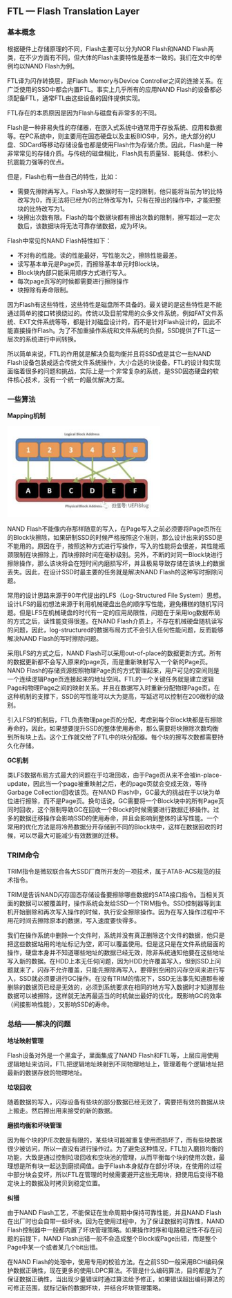 ## FTL — Flash Translation Layer

### 基本概念

根据硬件上存储原理的不同，Flash主要可以分为NOR Flash和NAND Flash两类，在不少方面有不同，但大体的Flash主要特性是基本一致的。我们在文中的举例均以NAND Flash为例。

FTL译为闪存转换层，是Flash Memory与Device Controller之间的连接关系。在广泛使用的SSD中都会内置FTL。事实上几乎所有的应用NAND Flash的设备都必须配备FTL，通常FTL由这些设备的固件提供实现。

FTL存在的本质原因是因为Flash与磁盘有非常多的不同。

Flash是一种非易失性的存储器，在嵌入式系统中通常用于存放系统、应用和数据等。在PC系统中，则主要用在固态硬盘以及主板BIOS中，另外，绝大部分的U盘、SDCard等移动存储设备也都是使用Flash作为存储介质。因此，Flash是一种非常常见的存储介质。与传统的磁盘相比，Flash具有质量轻、能耗低、体积小、抗震能力强等的优点。

但是，Flash也有一些自己的特性，比如：

* 需要先擦除再写入。Flash写入数据时有一定的限制，他只能将当前为1的比特改写为0，而无法将已经为0的比特改写为1，只有在擦出的操作中，才能把整块的比特改写为1。
* 块擦出次数有限。Flash的每个数据块都有擦出次数的限制，擦写超过一定次数后，该数据块将无法可靠存储数据，成为坏块。

Flash中常见的NAND Flash特性如下：

* 不对称的性能。读的性能最好，写性能次之，擦除性能最差。
* 读写基本单元是Page页，而擦除基本单元时Block块。
* Block块内部只能采用顺序方式进行写入。
* 每次page页写的时候都需要进行擦除操作
* 块擦除有寿命限制。

因为Flash有这些特性，这些特性是磁盘所不具备的。最关键的是这些特性是不能通过简单的接口转换绕过的。传统以及目前常用的众多文件系统，例如FAT文件系统、EXT文件系统等等，都是针对磁盘设计的，而不是针对Flash设计的，因此不能直接操作Flash。为了不加重操作系统和文件系统的负担，SSD提供了FTL这一层次的系统进行中间转换。

所以简单来说，FTL的作用就是解决负载均衡并且将SSD或是其它一些NAND Flash设备包装成适合传统文件系统操作，大小合适的块设备。FTL的设计和实现面临着很多的问题和挑战，实际上是一个非常复杂的系统，是SSD固态硬盘的软件核心技术，没有一个统一的最优解决方案。

### 一些算法

**Mapping机制**

<img src="./截屏2022-05-23 下午3.03.32.png" alt="截屏2022-05-23 下午3.03.32" style="zoom:50%;" />

NAND Flash不能像内存那样随意的写入，在Page写入之前必须要将Page页所在的Block块擦除，如果研制SSD的时候严格按照这个准则，那么设计出来的SSD是不能用的。原因在于，按照这种方式进行写操作，写入的性能将会很差，其性能瓶颈限制在块擦除上，而块擦除时间在毫秒级别。另外，不断的对同一Block块进行擦除操作，那么该块将会在短时间内磨损写坏，并且极易导致存储在该块上的数据丢失。因此，在设计SSD时最主要的任务就是解决NAND Flash的这种写时擦除问题。

常用的设计思路来源于90年代提出的LFS（Log-Structured File System）思想。设计LFS的最初想法来源于利用机械硬盘出色的顺序写性能，避免糟糕的随机写问题。但是LFS在机械硬盘的时代有一定的应用局限性，问题在于采用log数据布局的方式之后，读性能变得很差。在NAND Flash介质上，不存在机械硬盘随机读写的问题，因此，log-structured的数据布局方式不会引入任何性能问题，反而能够解决NAND Flash的写时擦除问题。

采用LFS的方式之后，NAND Flash可以采用out-of-place的数据更新方式。所有的数据更新都不会写入原来的page页，而是重新映射写入一个新的Page页。NAND Flash的存储资源按照物理Page页的方式管理起来，用户可见的空间则是一个连续逻辑Page页连接起来的地址空间。FTL的一个关键任务就是建立逻辑Page和物理Page之间的映射关系。并且在数据写入时重新分配物理Page页。在这种机制的支撑下，SSD的写性能可以大为提高，写延迟可以控制在200微秒的级别。

引入LFS的机制后，FTL负责物理page页的分配，考虑到每个Block块都是有擦除寿命的，因此，如果想要提升SSD的整体使用寿命，那么需要将块擦除次数均衡到所有块上去。这个工作就交给了FTL中的块分配器。每个块的擦写次数都需要持久化存储。

**GC机制**

类LFS数据布局方式最大的问题在于垃圾回收，由于Page页从来不会被in-place-update，因此当一个page被重映射之后，老的page页就会变成无效，等待Garbage Collection回收该页。在NAND Flash中，GC最大的挑战在于以块为单位进行擦除，而不是Page页。换句话说，GC需要将一个Block块中的所有Page页同时回收，这个限制导致GC在回收一个Block的时候需要进行数据迁移操作。过多的数据迁移操作会影响SSD的使用寿命，并且会影响到整体的读写性能。一个常用的优化方法是将冷热数据分开存储到不同的Block块中，这样在数据回收的时候，可以尽最大可能减少有效数据的迁移。

### TRIM命令

TRIM指令是微软联合各大SSD厂商所开发的一项技术，属于ATA8-ACS规范的技术指令。

TRIM是告诉NAND闪存固态存储设备要擦除哪些数据的SATA接口指令。当相关页面的数据可以被覆盖时，操作系统会发给SSD一个TRIM指令。SSD控制器等到主机开始删除和再次写入操作的时候，执行安全擦除操作。因为在写入操作过程中不用花时间去擦除原本的数据，写入速度要快得多。

我们在操作系统中删除一个文件时，系统并没有真正删除这个文件的数据，他只是把这些数据站用的地址标记为空，即可以覆盖使用。但是这只是在文件系统层面的操作，硬盘本身并不知道哪些地址的数据已经无效，除非系统通知他要在这些地址写入新的数据。在HDD上本无任何问题，因为HDD允许覆盖写入，但到SSD上问题就来了，闪存不允许覆盖，只能先擦除再写入，要得到空闲的闪存空间来进行写入，SSD就必须要进行GC操作。在没有TRIM的情况下，SSD无法事先知道那些被删除的数据页已经是无效的，必须到系统要求在相同的地方写入数据时才知道那些数据可以被擦除，这样就无法再最适当的时机做出最好的优化，既影响GC的效率（间接影响性能），又影响SSD的寿命。

### 总结——解决的问题

**地址映射管理**

Flash设备对外是一个黑盒子，里面集成了NAND Flash和FTL等，上层应用使用逻辑地址来访问，FTL把逻辑地址映射到不同物理地址上，管理着每个逻辑地址把最新的数据存放的物理地址。

**垃圾回收**

随着数据的写入，闪存设备有些块的部分数据已经无效了，需要把有效的数据从块上搬走。然后擦出用来接受的新的数据。

**磨损均衡和坏块管理**

因为每个块的P/E次数是有限的，某些块可能被重复使用而损坏了，而有些块数据很少被访问，所以一直没有进行操作过。为了避免这种情况，FTL加入磨损均衡的功能，大致是通过控制垃圾回收和空块池的管理，从而平衡每个块的使用次数，最理想是所有块一起达到磨损阈值。由于Flash本身就存在部分坏块，在使用的过程中部分块会变坏，所以FTL在管理的时候需要避开这些无用块，把使用后变得不稳定块上的数据及时拷贝到稳定位置。

**纠错**

由于NAND Flash工艺，不能保证在生命周期中保持可靠性能，并且NAND Flash在出厂时也会自带一些坏块。因为在使用过程中，为了保证数据的可靠性，NAND Flash控制器中一般都内置了坏块管理策略。如果操作时序和电路稳定性不存在问题的前提下，NAND Flash出错一般不会造成整个Block或Page出错，而是整个Page中某一个或者某几个bit出错。

在NAND Flash的处理中，使用专用的校验方法。在之前SSD一般采用BCH编码保护数据正确性，现在更多的使用LDPC算法。不管是什么编码算法，目的都是为了保证数据正确性，当出现少量错误时通过算法给予修正，如果错误超出编码算法的可修正范围，就标记新的数据坏块，并结合坏块管理策略。